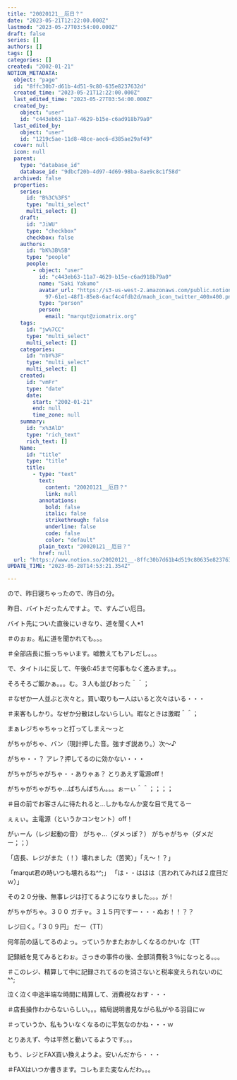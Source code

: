 ```yaml
---
title: "20020121__厄日？"
date: "2023-05-21T12:22:00.000Z"
lastmod: "2023-05-27T03:54:00.000Z"
draft: false
series: []
authors: []
tags: []
categories: []
created: "2002-01-21"
NOTION_METADATA:
  object: "page"
  id: "8ffc30b7-d61b-4d51-9c80-635e8237632d"
  created_time: "2023-05-21T12:22:00.000Z"
  last_edited_time: "2023-05-27T03:54:00.000Z"
  created_by:
    object: "user"
    id: "c443eb63-11a7-4629-b15e-c6ad918b79a0"
  last_edited_by:
    object: "user"
    id: "1219c5ae-11d8-48ce-aec6-d385ae29af49"
  cover: null
  icon: null
  parent:
    type: "database_id"
    database_id: "9dbcf20b-4d97-4d69-98ba-8ae9c8c1f58d"
  archived: false
  properties:
    series:
      id: "B%3C%3FS"
      type: "multi_select"
      multi_select: []
    draft:
      id: "JiWU"
      type: "checkbox"
      checkbox: false
    authors:
      id: "bK%3B%5B"
      type: "people"
      people:
        - object: "user"
          id: "c443eb63-11a7-4629-b15e-c6ad918b79a0"
          name: "Saki Yakumo"
          avatar_url: "https://s3-us-west-2.amazonaws.com/public.notion-static.com/3ad1c4\
            97-61e1-48f1-85e8-6acf4c4fdb2d/maoh_icon_twitter_400x400.png"
          type: "person"
          person:
            email: "marqut@ziomatrix.org"
    tags:
      id: "jw%7CC"
      type: "multi_select"
      multi_select: []
    categories:
      id: "nbY%3F"
      type: "multi_select"
      multi_select: []
    created:
      id: "vmFr"
      type: "date"
      date:
        start: "2002-01-21"
        end: null
        time_zone: null
    summary:
      id: "x%3AlD"
      type: "rich_text"
      rich_text: []
    Name:
      id: "title"
      type: "title"
      title:
        - type: "text"
          text:
            content: "20020121__厄日？"
            link: null
          annotations:
            bold: false
            italic: false
            strikethrough: false
            underline: false
            code: false
            color: "default"
          plain_text: "20020121__厄日？"
          href: null
  url: "https://www.notion.so/20020121__-8ffc30b7d61b4d519c80635e8237632d"
UPDATE_TIME: "2023-05-28T14:53:21.354Z"

---
```

<link rel="stylesheet" href="https://cdn.jsdelivr.net/npm/katex@0.16.2/dist/katex.min.css" integrity="sha384-bYdxxUwYipFNohQlHt0bjN/LCpueqWz13HufFEV1SUatKs1cm4L6fFgCi1jT643X" crossorigin="anonymous">


ので、昨日寝ちゃったので、昨日の分。


昨日、バイトだったんですよ。で、すんごい厄日。


バイト先についた直後にいきなり、道を聞く人*1


＃のぉぉ。私に道を聞かれても。。。


＃全部店長に振っちゃいます。嘘教えてもアレだし。。。


で、タイトルに反して、午後6:45まで何事もなく進みます。。。


そろそろご飯かぁ。。。む。３人も並びおった＾＾；


＃なぜか一人並ぶと次々と。買い取りも一人はいると次々はいる・・・


＃来客もしかり。なぜか分散はしないらしい。暇なときは激暇＾＾；


まぁレジちゃちゃっと打ってしまえ～っと


がちゃがちゃ、バン（現計押した音。強すぎ説あり。）次～♪


がちゃ・・？ アレ？押してるのに効かない・・・


がちゃがちゃがちゃ・・ありゃぁ？ とりあえず電源off！


がちゃがちゃがちゃ…ぱちんぱちん。。。ぉーぃ＾＾；；；；


＃目の前でお客さんに待たれると…しかもなんか変な目で見てるー


ぇぇぃ。主電源（というかコンセント）off！


がぃーん（レジ起動の音） がちゃ…（ダメっぽ？） がちゃがちゃ（ダメだー；；）


「店長、レジがまた（！）壊れました（苦笑）」「え～！？」


「marqut君の時いつも壊れるね^^;」 「は・・ははは（言われてみれば２度目だｗ）」


その２０分後、無事レジは打てるようになりました。。。が！


がちゃがちゃ。３００ ガチャ。３１５円ですー・・・ぬお！！？？


レジ曰く。「３０９円」 だー（TT）


何年前の話してるのよっ。っていうかまたおかしくなるのかいな（TT


記録紙を見てみるとわぉ。さっきの事件の後、全部消費税３％になっとる。。。


＃このレジ、精算して中に記録されてるのを消さないと税率変えられないのに^^;


泣く泣く中途半端な時間に精算して、消費税なおす・・・


＃店長操作わからないらしい。。。結局説明書見ながら私がやる羽目にｗ


＃っていうか、私もういなくなるのに平気なのかね・・・ｗ


とりあえず、今は平然と動いてるようです。。。


もう、レジとFAX買い換えようよ。安いんだから・・・


＃FAXはいつか書きます。コレもまた変なんだわ。。。

